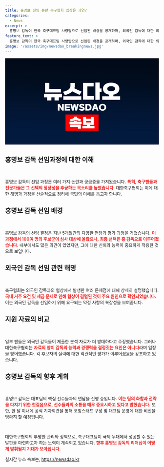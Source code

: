 ```yaml
---
title: 홍명보 선임 논란 축구협회 입장은 과연?
categories:
  - News
excerpt: >
  홍명보 감독이 한국 축구대표팀 사령탑으로 선임된 배경을 공개하며, 외국인 감독에 대한 의구심을 드러냈다. 축구협회는 선임 과정의 투명성을 강조하고, 현재 선수들과 면담 중인 홍 감독의 향후 계획을 기대하게 만든다.
feature_text: >
  홍명보 감독이 한국 축구대표팀 사령탑으로 선임된 배경을 공개하며, 외국인 감독에 대한 의구심을 드러냈다. 축구협회는 선임 과정의 투명성을 강조하고, 현재 선수들과 면담 중인 홍 감독의 향후 계획을 기대하게 만든다.
image: '/assets/img/newsdao_breakingnews.jpg'
---
```


<p><img src="/assets/img/newsdao_breakingnews.jpg" alt="implanttips 속보" /></p>

<h2 data-ke-size="size26">홍명보 감독 선임과정에 대한 이해</h2>

<p data-ke-size="size16">&nbsp;</p>

<p>홍명보 감독의 선임 과정은 여러 가지 논란과 궁금증을 가져왔습니다. <b><span style="color: #ee2323;">특히, 축구팬들과 전문가들은 그 선택의 정당성을 추궁하는 목소리를 높였습니다.</span></b> 대한축구협회는 이에 대한 해명과 과정을 산술적으로 정리해 국민의 이해를 돕고자 합니다. </p>

<h2 data-ke-size="size26">홍명보 감독 선임 배경</h2>

<p data-ke-size="size16">&nbsp;</p>

<p>홍명보 감독의 선임 결정은 지난 5개월간의 다양한 면담과 평가 과정을 거쳤습니다. <b><span style="color: #ee2323;">이 과정에서 100여 명의 후보군이 심사 대상에 올랐으나, 최종 선택은 홍 감독으로 이루어졌습니다.</span></b> 내부에서도 많은 의견이 있었지만, 그에 대한 신뢰와 능력이 중요하게 작용한 것으로 보입니다.</p>

<h2 data-ke-size="size26">외국인 감독 선임 관련 해명</h2>

<p data-ke-size="size16">&nbsp;</p>

<p>축구협회는 외국인 감독과의 협상에서 발생한 여러 문제점에 대해 상세히 설명했습니다. <b><span style="color: #ee2323;">국내 거주 요건 및 세금 문제로 인해 협상이 결렬된 것이 주요 원인으로 확인되었습니다.</span></b> 이는 외국인 감독을 선임하기 위해 요구되는 약정 사항의 복잡성을 보여줍니다. </p>

<h2 data-ke-size="size26">지원 자료의 비교</h2>

<p data-ke-size="size16">&nbsp;</p>

<p>일부 팬들은 외국인 감독들이 제출한 분석 자료가 더 방대하다고 주장했습니다. 그러나 대한축구협회는 <b><span style="color: #ee2323;">자료의 양이 감독의 능력과 경쟁력을 결정짓는 요인은 아니다</span></b>라며 입장을 방어했습니다. 각 후보자의 실력에 대한 객관적인 평가가 이루어졌음을 강조하고 있습니다.</p>

<h2 data-ke-size="size26">홍명보 감독의 향후 계획</h2>

<p data-ke-size="size16">&nbsp;</p>

<p>홍명보 감독은 대표팀의 핵심 선수들과의 면담을 진행 중입니다. <b><span style="color: #ee2323;">이는 팀의 화합과 전략을 다지기 위한 첫걸음으로, 선수들과의 소통을 매우 중요시하고 있다고 밝혔습니다.</span></b> 또한, 한 달 이내에 공식 기자회견을 통해 코칭스태프 구성 및 대표팀 운영에 대한 비전을 명확히 할 예정입니다.</p>

<p data-ke-size="size16">&nbsp;</p>

<p>대한축구협회의 투명한 관리와 정책으로, 축구대표팀이 국제 무대에서 성공할 수 있는 발판을 마련하고자 하는 노력이 계속되고 있습니다. <b><span style="color: #ee2323;">향후 홍명보 감독의 리더십이 어떻게 발휘될지 기대가 모아집니다.</span></b></p>
실시간 뉴스 속보는, <a href="https://newsdao.kr" rel="dofollow">https://newsdao.kr</a>


